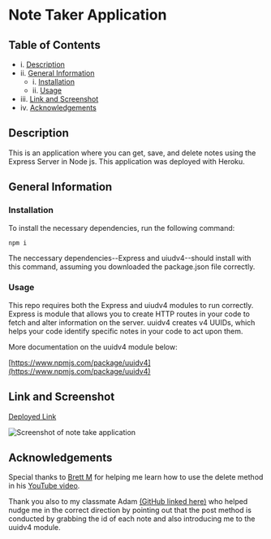 # Note Taker Application

  ## Table of Contents
  
  - i. [Description](#description)
  - ii. [General Information](#general-information)
    - i. [Installation](#installation)
    - ii. [Usage](#usage)
  - iii. [Link and Screenshot](#link-and-screenshot)
  - iv. [Acknowledgements](#acknowledgements)

  ## Description
  
  This is an application where you can get, save, and delete notes using the Express Server in Node js. This application was deployed with Heroku.

  ## General Information
  
  ### Installation
  
  To install the necessary dependencies, run the following command:
  
  ```npm i```

  The neccessary dependencies--Express and uiudv4--should install with this command, assuming you downloaded the package.json file correctly. 

  ### Usage 

  This repo requires both the Express and uiudv4 modules to run correctly. Express is module that allows you to create HTTP routes in your code to fetch and alter information on the server. uuidv4 creates v4 UUIDs, which helps your code identify specific notes in your code to act upon them. 
  
  More documentation on the uuidv4 module below:
  
  [https://www.npmjs.com/package/uuidv4](https://www.npmjs.com/package/uuidv4)

  ## Link and Screenshot

[Deployed Link](https://enigmatic-wildwood-98323.herokuapp.com/)

![Screenshot of note take application](./images/screenshot.png)

## Acknowledgements

Special thanks to [Brett M](https://www.youtube.com/@brettm9) for helping me learn how to use the delete method in his [YouTube video](https://www.youtube.com/watch?v=K9jTQPb0Xso).
  
Thank you also to my classmate Adam [(GitHub linked here)](https://github.com/Variegatedhuman) who helped nudge me in the correct direction by pointing out that the post method is conducted by grabbing the id of each note and also introducing me to the uuidv4 module. 
